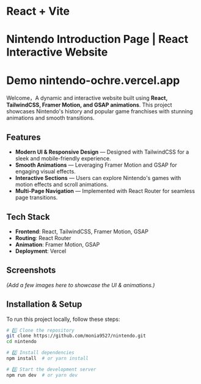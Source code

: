 # React + Vite

# Nintendo Introduction Page | React Interactive Website
# Demo nintendo-ochre.vercel.app


Welcome，A dynamic and interactive website built using **React, TailwindCSS, Framer Motion, and GSAP animations**. This project showcases Nintendo's history and popular game franchises with stunning animations and smooth transitions.

##  Features
-  **Modern UI & Responsive Design** — Designed with TailwindCSS for a sleek and mobile-friendly experience.
-  **Smooth Animations** — Leveraging Framer Motion and GSAP for engaging visual effects.
-  **Interactive Sections** — Users can explore Nintendo's games with motion effects and scroll animations.
-  **Multi-Page Navigation** — Implemented with React Router for seamless page transitions.

##  Tech Stack
- **Frontend**: React, TailwindCSS, Framer Motion, GSAP
- **Routing**: React Router
- **Animation**: Framer Motion, GSAP
- **Deployment**: Vercel

##  Screenshots
*(Add a few images here to showcase the UI & animations.)*

##  Installation & Setup
To run this project locally, follow these steps:

```sh
# 1️⃣ Clone the repository
git clone https://github.com/monia9527/nintendo.git
cd nintendo

# 2️⃣ Install dependencies
npm install  # or yarn install

# 3️⃣ Start the development server
npm run dev  # or yarn dev
